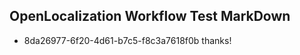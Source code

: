 ## OpenLocalization Workflow Test MarkDown
* 8da26977-6f20-4d61-b7c5-f8c3a7618f0b thanks!

<!--HONumber=Jul16_HO2-->


